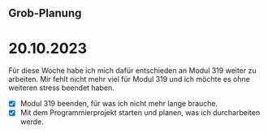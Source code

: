 ## Grob-Planung

# 20.10.2023

Für diese Woche habe ich mich dafür entschieden an Modul 319 weiter zu arbeiten. Mir fehlt nicht mehr viel für Modul 319 und ich möchte es ohne weiteren stress beendet haben.

- [x] Modul 319 beenden, für was ich nicht mehr lange brauche.
- [x] Mit dem Programmierprojekt starten und planen, was ich durcharbeiten werde.
